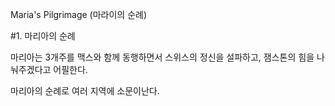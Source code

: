Maria's Pilgrimage (마라이의 순례)

#1. 마리아의 순례

마리아는 3개주를 맥스와 함께 동행하면서 스위스의 정신을 설파하고, 잼스톤의 힘을 나눠주겠다고 어필한다.

마리아의 순례로 여러 지역에 소문이난다.

